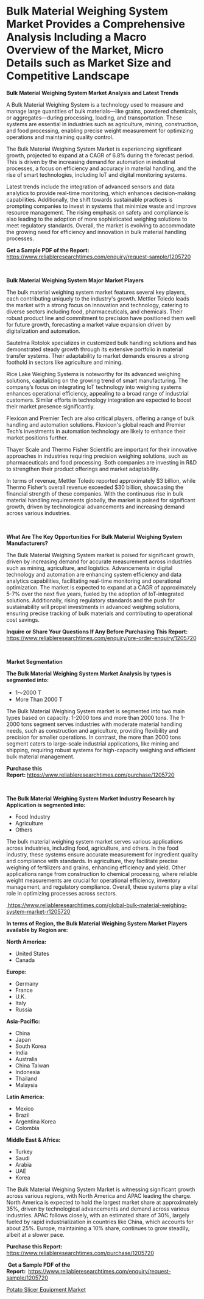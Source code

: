 <p><h1>Bulk Material Weighing System Market Provides a Comprehensive Analysis Including a Macro Overview of the Market, Micro Details such as Market Size and Competitive Landscape</h1></p><p><strong>Bulk Material Weighing System Market Analysis and Latest Trends</strong></p>
<p><p>A Bulk Material Weighing System is a technology used to measure and manage large quantities of bulk materials—like grains, powdered chemicals, or aggregates—during processing, loading, and transportation. These systems are essential in industries such as agriculture, mining, construction, and food processing, enabling precise weight measurement for optimizing operations and maintaining quality control.</p><p>The Bulk Material Weighing System Market is experiencing significant growth, projected to expand at a CAGR of 6.8% during the forecast period. This is driven by the increasing demand for automation in industrial processes, a focus on efficiency and accuracy in material handling, and the rise of smart technologies, including IoT and digital monitoring systems. </p><p>Latest trends include the integration of advanced sensors and data analytics to provide real-time monitoring, which enhances decision-making capabilities. Additionally, the shift towards sustainable practices is prompting companies to invest in systems that minimize waste and improve resource management. The rising emphasis on safety and compliance is also leading to the adoption of more sophisticated weighing solutions to meet regulatory standards. Overall, the market is evolving to accommodate the growing need for efficiency and innovation in bulk material handling processes.</p></p>
<p><strong>Get a Sample PDF of the Report:&nbsp;</strong> <a href="https://www.reliableresearchtimes.com/enquiry/request-sample/1205720?utm_campaign=3315&utm_medium=2&utm_source=Github&utm_content=ia&utm_term=12042025&utm_id=bulk-material-weighing-system">https://www.reliableresearchtimes.com/enquiry/request-sample/1205720</a></p>
<p>&nbsp;</p>
<p><strong>Bulk Material Weighing System Major Market Players</strong></p>
<p><p>The bulk material weighing system market features several key players, each contributing uniquely to the industry's growth. Mettler Toledo leads the market with a strong focus on innovation and technology, catering to diverse sectors including food, pharmaceuticals, and chemicals. Their robust product line and commitment to precision have positioned them well for future growth, forecasting a market value expansion driven by digitalization and automation.</p><p>Sautelma Rotolok specializes in customized bulk handling solutions and has demonstrated steady growth through its extensive portfolio in material transfer systems. Their adaptability to market demands ensures a strong foothold in sectors like agriculture and mining.</p><p>Rice Lake Weighing Systems is noteworthy for its advanced weighing solutions, capitalizing on the growing trend of smart manufacturing. The company’s focus on integrating IoT technology into weighing systems enhances operational efficiency, appealing to a broad range of industrial customers. Similar efforts in technology integration are expected to boost their market presence significantly.</p><p>Flexicon and Premier Tech are also critical players, offering a range of bulk handling and automation solutions. Flexicon's global reach and Premier Tech’s investments in automation technology are likely to enhance their market positions further.</p><p>Thayer Scale and Thermo Fisher Scientific are important for their innovative approaches in industries requiring precision weighing solutions, such as pharmaceuticals and food processing. Both companies are investing in R&D to strengthen their product offerings and market adaptability.</p><p>In terms of revenue, Mettler Toledo reported approximately $3 billion, while Thermo Fisher’s overall revenue exceeded $30 billion, showcasing the financial strength of these companies. With the continuous rise in bulk material handling requirements globally, the market is poised for significant growth, driven by technological advancements and increasing demand across various industries.</p></p>
<p>&nbsp;</p>
<p><strong>What Are The Key Opportunities For Bulk Material Weighing System Manufacturers?</strong></p>
<p><p>The Bulk Material Weighing System market is poised for significant growth, driven by increasing demand for accurate measurement across industries such as mining, agriculture, and logistics. Advancements in digital technology and automation are enhancing system efficiency and data analytics capabilities, facilitating real-time monitoring and operational optimization. The market is expected to expand at a CAGR of approximately 5-7% over the next five years, fueled by the adoption of IoT-integrated solutions. Additionally, rising regulatory standards and the push for sustainability will propel investments in advanced weighing solutions, ensuring precise tracking of bulk materials and contributing to operational cost savings.</p></p>
<p><strong>Inquire or Share Your Questions If Any Before Purchasing This Report:</strong> <a href="https://www.reliableresearchtimes.com/enquiry/pre-order-enquiry/1205720?utm_campaign=3315&utm_medium=2&utm_source=Github&utm_content=ia&utm_term=12042025&utm_id=bulk-material-weighing-system">https://www.reliableresearchtimes.com/enquiry/pre-order-enquiry/1205720</a></p>
<p>&nbsp;</p>
<p><strong>Market Segmentation</strong></p>
<p><strong>The Bulk Material Weighing System Market Analysis by types is segmented into:</strong></p>
<p><ul><li>1〜2000 T</li><li>More Than 2000 T</li></ul></p>
<p><p>The Bulk Material Weighing System market is segmented into two main types based on capacity: 1-2000 tons and more than 2000 tons. The 1-2000 tons segment serves industries with moderate material handling needs, such as construction and agriculture, providing flexibility and precision for smaller operations. In contrast, the more than 2000 tons segment caters to large-scale industrial applications, like mining and shipping, requiring robust systems for high-capacity weighing and efficient bulk material management.</p></p>
<p><strong>Purchase this Report:&nbsp;</strong><a href="https://www.reliableresearchtimes.com/purchase/1205720?utm_campaign=3315&utm_medium=2&utm_source=Github&utm_content=ia&utm_term=12042025&utm_id=bulk-material-weighing-system">https://www.reliableresearchtimes.com/purchase/1205720</a></p>
<p>&nbsp;</p>
<p><strong>The Bulk Material Weighing System Market Industry Research by Application is segmented into:</strong></p>
<p><ul><li>Food Industry</li><li>Agriculture</li><li>Others</li></ul></p>
<p><p>The bulk material weighing system market serves various applications across industries, including food, agriculture, and others. In the food industry, these systems ensure accurate measurement for ingredient quality and compliance with standards. In agriculture, they facilitate precise weighing of fertilizers and grains, enhancing efficiency and yield. Other applications range from construction to chemical processing, where reliable weight measurements are crucial for operational efficiency, inventory management, and regulatory compliance. Overall, these systems play a vital role in optimizing processes across sectors.</p></p>
<p><a href="https://www.reliableresearchtimes.com/global-bulk-material-weighing-system-market-r1205720?utm_campaign=3315&utm_medium=2&utm_source=Github&utm_content=ia&utm_term=12042025&utm_id=bulk-material-weighing-system">&nbsp;https://www.reliableresearchtimes.com/global-bulk-material-weighing-system-market-r1205720</a></p>
<p><strong>In terms of Region, the Bulk Material Weighing System Market Players available by Region are:</strong></p>
<p>
    <p> <strong> North America: </strong>
        <ul>
            <li>United States</li>
            <li>Canada</li>
        </ul>
        </p> 
    <p> <strong> Europe: </strong>
        <ul>
            <li>Germany</li>
            <li>France</li>
            <li>U.K.</li>
            <li>Italy</li>
            <li>Russia</li>
        </ul>
        </p> 
    <p> <strong> Asia-Pacific: </strong>
        <ul>
            <li>China</li>
            <li>Japan</li>
            <li>South Korea</li>
            <li>India</li>
            <li>Australia</li>
            <li>China Taiwan</li>
            <li>Indonesia</li>
            <li>Thailand</li>
            <li>Malaysia</li>
        </ul>
        </p> 
    <p> <strong> Latin America: </strong>
        <ul>
            <li>Mexico</li>
            <li>Brazil</li>
            <li>Argentina Korea</li>
            <li>Colombia</li>
        </ul>
        </p> 
    <p> <strong> Middle East & Africa: </strong>
        <ul>
            <li>Turkey</li>
            <li>Saudi</li>
            <li>Arabia</li>
            <li>UAE</li>
            <li>Korea</li>
        </ul>
    </p>
    </p>
<p><p>The Bulk Material Weighing System Market is witnessing significant growth across various regions, with North America and APAC leading the charge. North America is expected to hold the largest market share at approximately 35%, driven by technological advancements and demand across various industries. APAC follows closely, with an estimated share of 30%, largely fueled by rapid industrialization in countries like China, which accounts for about 25%. Europe, maintaining a 10% share, continues to grow steadily, albeit at a slower pace.</p></p>
<p><strong>Purchase this Report: </strong><a href="https://www.reliableresearchtimes.com/purchase/1205720?utm_campaign=3315&utm_medium=2&utm_source=Github&utm_content=ia&utm_term=12042025&utm_id=bulk-material-weighing-system">https://www.reliableresearchtimes.com/purchase/1205720</a></p>
<p>&nbsp;<strong>Get a Sample PDF of the Report:&nbsp;&nbsp;</strong><a href="https://www.reliableresearchtimes.com/enquiry/request-sample/1205720?utm_campaign=3315&utm_medium=2&utm_source=Github&utm_content=ia&utm_term=12042025&utm_id=bulk-material-weighing-system">https://www.reliableresearchtimes.com/enquiry/request-sample/1205720</a></p>
<p><strong></strong></p>
<p><p><a href="https://github.com/saaindosya/Market-Research-Report-List-1/blob/main/potato-slicer-equipment-market.md?utm_campaign=3315&utm_medium=2&utm_source=Github&utm_content=ia&utm_term=12042025&utm_id=bulk-material-weighing-system">Potato Slicer Equipment Market</a></p></p>